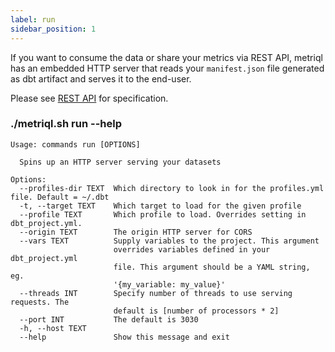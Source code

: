 ```yaml
---
label: run
sidebar_position: 1
---
```


If you want to consume the data or share your metrics via REST API, metriql has an embedded HTTP server that reads your `manifest.json` file generated as dbt artifact and serves it to the end-user.

Please see [REST API](/rest-api) for specification.

### ./metriql.sh run --help
```shell
Usage: commands run [OPTIONS]

  Spins up an HTTP server serving your datasets

Options:
  --profiles-dir TEXT  Which directory to look in for the profiles.yml file. Default = ~/.dbt
  -t, --target TEXT    Which target to load for the given profile
  --profile TEXT       Which profile to load. Overrides setting in dbt_project.yml.
  --origin TEXT        The origin HTTP server for CORS
  --vars TEXT          Supply variables to the project. This argument
                       overrides variables defined in your dbt_project.yml
                       file. This argument should be a YAML string, eg.
                       '{my_variable: my_value}'
  --threads INT        Specify number of threads to use serving requests. The
                       default is [number of processors * 2]
  --port INT           The default is 3030
  -h, --host TEXT
  --help               Show this message and exit
```